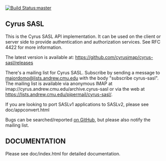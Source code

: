 [![Build Status:master](https://api.travis-ci.org/cyrusimap/cyrus-sasl.svg?branch=master)](https://travis-ci.org/cyrusimap/cyrus-sasl)


## Cyrus SASL
This is the Cyrus SASL API implementation. It can be used on the client
or server side to provide authentication and authorization services.
See RFC 4422 for more information.

The latest version is available at:
https://github.com/cyrusimap/cyrus-sasl/releases

There's a mailing list for Cyrus SASL.  Subscribe by sending a message
to majordomo@lists.andrew.cmu.edu with the body "subscribe
cyrus-sasl". The mailing list is available via anonymous IMAP at
imap://cyrus.andrew.cmu.edu/archive.cyrus-sasl or via the web at
https://lists.andrew.cmu.edu/pipermail/cyrus-sasl/.

If you are looking to port SASLv1 applications to SASLv2, please see
doc/appconvert.html

Bugs can be searched/reported [on GitHub](https://github.com/cyrusimap/cyrus-sasl/issues),
but please also notify the mailing list.

## DOCUMENTATION

Please see doc/index.html for detailed documentation.

